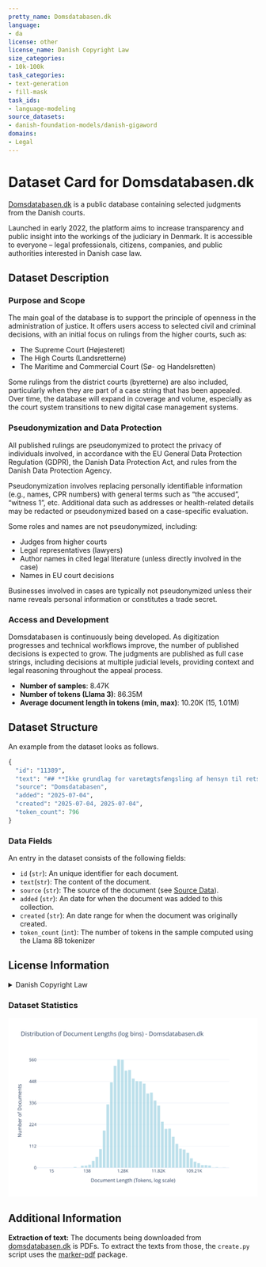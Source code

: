 ```yaml
---
pretty_name: Domsdatabasen.dk
language:
- da
license: other
license_name: Danish Copyright Law
size_categories:
- 10k-100k
task_categories:
- text-generation
- fill-mask
task_ids:
- language-modeling
source_datasets:
- danish-foundation-models/danish-gigaword
domains:
- Legal
---
```


# Dataset Card for Domsdatabasen.dk

<!-- START-SHORT DESCRIPTION -->
[Domsdatabasen.dk](https://domsdatabasen.dk/) is a public database containing selected judgments from the Danish courts.
<!-- END-SHORT DESCRIPTION -->

Launched in early 2022, the platform aims to increase transparency and public insight into the workings of the judiciary in Denmark. It is accessible to everyone – legal professionals, citizens, companies, and public authorities interested in Danish case law.

## Dataset Description

### Purpose and Scope
The main goal of the database is to support the principle of openness in the administration of justice. It offers users access to selected civil and criminal decisions, with an initial focus on rulings from the higher courts, such as:

- The Supreme Court (Højesteret)
- The High Courts (Landsretterne)
- The Maritime and Commercial Court (Sø- og Handelsretten)

Some rulings from the district courts (byretterne) are also included, particularly when they are part of a case string that has been appealed.
Over time, the database will expand in coverage and volume, especially as the court system transitions to new digital case management systems.

### Pseudonymization and Data Protection
All published rulings are pseudonymized to protect the privacy of individuals involved, in accordance with the EU General Data Protection Regulation (GDPR), the Danish Data Protection Act, and rules from the Danish Data Protection Agency.

Pseudonymization involves replacing personally identifiable information (e.g., names, CPR numbers) with general terms such as “the accused”, “witness 1”, etc. Additional data such as addresses or health-related details may be redacted or pseudonymized based on a case-specific evaluation.

Some roles and names are not pseudonymized, including:

- Judges from higher courts
- Legal representatives (lawyers)
- Author names in cited legal literature (unless directly involved in the case)
- Names in EU court decisions

Businesses involved in cases are typically not pseudonymized unless their name reveals personal information or constitutes a trade secret.

### Access and Development
Domsdatabasen is continuously being developed. As digitization progresses and technical workflows improve, the number of published decisions is expected to grow. The judgments are published as full case strings, including decisions at multiple judicial levels, providing context and legal reasoning throughout the appeal process.


<!-- START-DESC-STATS -->
- **Number of samples**: 8.47K
- **Number of tokens (Llama 3)**: 86.35M
- **Average document length in tokens (min, max)**: 10.20K (15, 1.01M)
<!-- END-DESC-STATS -->


## Dataset Structure
An example from the dataset looks as follows.


<!-- START-SAMPLE -->
```py
{
  "id": "11389",
  "text": "## **Ikke grundlag for varetægtsfængsling af hensyn til retshåndhævelsen**\n\nDer var ikke særligt bes[...]",
  "source": "Domsdatabasen",
  "added": "2025-07-04",
  "created": "2025-07-04, 2025-07-04",
  "token_count": 796
}
```

### Data Fields

An entry in the dataset consists of the following fields:

- `id` (`str`): An unique identifier for each document.
- `text`(`str`): The content of the document.
- `source` (`str`): The source of the document (see [Source Data](#source-data)).
- `added` (`str`): An date for when the document was added to this collection.
- `created` (`str`): An date range for when the document was originally created.
- `token_count` (`int`): The number of tokens in the sample computed using the Llama 8B tokenizer
<!-- END-SAMPLE -->


## License Information
<details>
<summary>Danish Copyright Law</summary>
<p>
Danish Copyright law at https://www.retsinformation.dk/forms/r0710.aspx?id=164796 states 

 § 9. Love, administrative forskrifter, retsafgørelser og lignende offentlige aktstykker er ikke genstand for ophavsret.

Stk. 2. Bestemmelsen i stk. 1 gælder ikke for værker, der fremtræder som selvstændige bidrag i de i stk. 1 nævnte aktstykker. Sådanne værker må dog gengives i forbindelse med aktstykket. Retten til videre udnyttelse afhænger af de i øvrigt gældende regler.

</p>
</details>


### Dataset Statistics

<!-- START-DATASET PLOTS -->
<p align="center">
<img src="./images/dist_document_length.svg" width="600" style="margin-right: 10px;" />
</p>
<!-- END-DATASET PLOTS -->


## Additional Information

**Extraction of text:** The documents being downloaded from [domsdatabasen.dk](https://www.domsdatabasen.dk/) is PDFs. To extract the texts from those, the `create.py` script uses the [marker-pdf](https://github.com/datalab-to/marker/tree/master) package.

